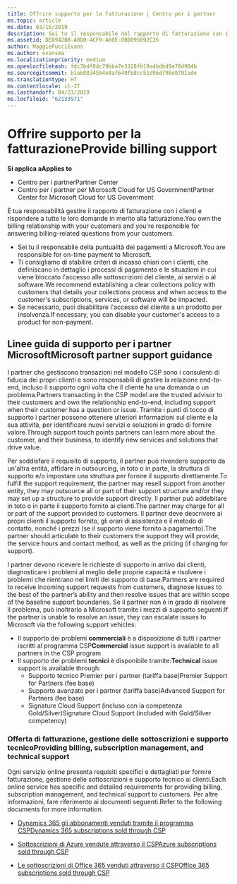 ```yaml
---
title: Offrire supporto per la fatturazione | Centro per i partner
ms.topic: article
ms.date: 03/15/2019
description: Sei tu il responsabile del rapporto di fatturazione con i tuoi clienti e devi rispondere a tutte le domande relative alla fatturazione che i clienti ti invieranno.
ms.assetid: DE0942BB-A0D0-4CF9-A60E-0BD095692C26
author: MaggiePucciEvans
ms.author: evansma
ms.localizationpriority: medium
ms.openlocfilehash: fdc7bdf8dc79bba7e3328fb19a4bdbd9a78d904b
ms.sourcegitcommit: b1ab80345b4e4af649fb8cc51d96d798e0791ade
ms.translationtype: HT
ms.contentlocale: it-IT
ms.lasthandoff: 04/23/2019
ms.locfileid: "62133971"
---
```

# <a name="provide-billing-support"></a><span data-ttu-id="66c99-103">Offrire supporto per la fatturazione</span><span class="sxs-lookup"><span data-stu-id="66c99-103">Provide billing support</span></span>

<span data-ttu-id="66c99-104">**Si applica a**</span><span class="sxs-lookup"><span data-stu-id="66c99-104">**Applies to**</span></span>

-  <span data-ttu-id="66c99-105">Centro per i partner</span><span class="sxs-lookup"><span data-stu-id="66c99-105">Partner Center</span></span>
-  <span data-ttu-id="66c99-106">Centro per i partner per Microsoft Cloud for US Government</span><span class="sxs-lookup"><span data-stu-id="66c99-106">Partner Center for Microsoft Cloud for US Government</span></span>


<span data-ttu-id="66c99-107">È tua responsabilità gestire il rapporto di fatturazione con i clienti e rispondere a tutte le loro domande in merito alla fatturazione.</span><span class="sxs-lookup"><span data-stu-id="66c99-107">You own the billing relationship with your customers and you're responsible for answering billing-related questions from your customers.</span></span>

-   <span data-ttu-id="66c99-108">Sei tu il responsabile della puntualità dei pagamenti a Microsoft.</span><span class="sxs-lookup"><span data-stu-id="66c99-108">You are responsible for on-time payment to Microsoft.</span></span>
-   <span data-ttu-id="66c99-109">Ti consigliamo di stabilire criteri di incasso chiari con i clienti, che definiscano in dettaglio i processi di pagamento e le situazioni in cui viene bloccato l'accesso alle sottoscrizioni del cliente, ai servizi o al software.</span><span class="sxs-lookup"><span data-stu-id="66c99-109">We recommend establishing a clear collections policy with customers that details your collections process and when access to the customer's subscriptions, services, or software will be impacted.</span></span>
-   <span data-ttu-id="66c99-110">Se necessario, puoi disabilitare l'accesso del cliente a un prodotto per insolvenza.</span><span class="sxs-lookup"><span data-stu-id="66c99-110">If necessary, you can disable your customer's access to a product for non-payment.</span></span>

## <a name="microsoft-partner-support-guidance"></a><span data-ttu-id="66c99-111">Linee guida di supporto per i partner Microsoft</span><span class="sxs-lookup"><span data-stu-id="66c99-111">Microsoft partner support guidance</span></span>

<span data-ttu-id="66c99-112">I partner che gestiscono transazioni nel modello CSP sono i consulenti di fiducia dei propri clienti e sono responsabili di gestire la relazione end-to-end, incluso il supporto ogni volta che il cliente ha una domanda o un problema.</span><span class="sxs-lookup"><span data-stu-id="66c99-112">Partners transacting in the CSP model are the trusted advisor to their customers and own the relationship end-to-end, including support when their customer has a question or issue.</span></span> <span data-ttu-id="66c99-113">Tramite i punti di tocco di supporto i partner possono ottenere ulteriori informazioni sul cliente e la sua attività, per identificare nuovi servizi e soluzioni in grado di fornire valore.</span><span class="sxs-lookup"><span data-stu-id="66c99-113">Through support touch points partners can learn more about the customer, and their business, to identify new services and solutions that drive value.</span></span>

<span data-ttu-id="66c99-114">Per soddisfare il requisito di supporto, il partner può rivendere supporto da un'altra entità, affidare in outsourcing, in toto o in parte, la struttura di supporto e/o impostare una struttura per fornire il supporto direttamente.</span><span class="sxs-lookup"><span data-stu-id="66c99-114">To fulfill the support requirement, the partner may resell support from another entity, they may outsource all or part of their support structure and/or they may set up a structure to provide support directly.</span></span>  <span data-ttu-id="66c99-115">Il partner può addebitare in toto o in parte il supporto fornito ai clienti.</span><span class="sxs-lookup"><span data-stu-id="66c99-115">The partner may charge for all or part of the support provided to customers.</span></span> <span data-ttu-id="66c99-116">Il partner deve descrivere ai propri clienti il supporto fornito, gli orari di assistenza e il metodo di contatto, nonché i prezzi (se il supporto viene fornito a pagamento).</span><span class="sxs-lookup"><span data-stu-id="66c99-116">The partner should articulate to their customers the support they will provide, the service hours and contact method, as well as the pricing (if charging for support).</span></span> 

<span data-ttu-id="66c99-117">I partner devono ricevere le richieste di supporto in arrivo dai clienti, diagnosticare i problemi al meglio delle proprie capacità e risolvere i problemi che rientrano nei limiti del supporto di base.</span><span class="sxs-lookup"><span data-stu-id="66c99-117">Partners are required to receive incoming support requests from customers, diagnose issues to the best of the partner’s ability and then resolve issues that are within scope of the baseline support boundaries.</span></span> <span data-ttu-id="66c99-118">Se il partner non è in grado di risolvere il problema, può inoltrarlo a Microsoft tramite i mezzi di supporto seguenti:</span><span class="sxs-lookup"><span data-stu-id="66c99-118">If the partner is unable to resolve an issue, they can escalate issues to Microsoft via the following support vehicles:</span></span>

- <span data-ttu-id="66c99-119">Il supporto dei problemi **commerciali** è a disposizione di tutti i partner iscritti al programma CSP</span><span class="sxs-lookup"><span data-stu-id="66c99-119">**Commercial** issue support is available to all partners in the CSP program</span></span>
-   <span data-ttu-id="66c99-120">Il supporto dei problemi **tecnici** è disponibile tramite:</span><span class="sxs-lookup"><span data-stu-id="66c99-120">**Technical** issue support is available through:</span></span>
    -   <span data-ttu-id="66c99-121">Supporto tecnico Premier per i partner (tariffa base)</span><span class="sxs-lookup"><span data-stu-id="66c99-121">Premier Support for Partners (fee base)</span></span>
    -   <span data-ttu-id="66c99-122">Supporto avanzato per i partner (tariffa base)</span><span class="sxs-lookup"><span data-stu-id="66c99-122">Advanced Support for Partners (fee base)</span></span>
    -   <span data-ttu-id="66c99-123">Signature Cloud Support (incluso con la competenza Gold/Silver)</span><span class="sxs-lookup"><span data-stu-id="66c99-123">Signature Cloud Support (included with Gold/Silver competency)</span></span>

### <a name="providing-billing-subscription-management-and-technical-support"></a><span data-ttu-id="66c99-124">Offerta di fatturazione, gestione delle sottoscrizioni e supporto tecnico</span><span class="sxs-lookup"><span data-stu-id="66c99-124">Providing billing, subscription management, and technical support</span></span> 

<span data-ttu-id="66c99-125">Ogni servizio online presenta requisiti specifici e dettagliati per fornire fatturazione, gestione delle sottoscrizioni e supporto tecnico ai clienti.</span><span class="sxs-lookup"><span data-stu-id="66c99-125">Each online service has specific and detailed requirements for providing billing, subscription management, and technical support to customers.</span></span> <span data-ttu-id="66c99-126">Per altre informazioni, fare riferimento ai documenti seguenti.</span><span class="sxs-lookup"><span data-stu-id="66c99-126">Refer to the following documents for more information.</span></span>

-   [<span data-ttu-id="66c99-127">Dynamics 365 gli abbonamenti venduti tramite il programma CSP</span><span class="sxs-lookup"><span data-stu-id="66c99-127">Dynamics 365 subscriptions sold through CSP</span></span>](https://www.microsoftpartnercommunity.com/t5/CSP/Microsoft-Partner-Support-Guidance/m-p/5262#M30)

-   [<span data-ttu-id="66c99-128">Sottoscrizioni di Azure vendute attraverso il CSP</span><span class="sxs-lookup"><span data-stu-id="66c99-128">Azure subscriptions sold through CSP</span></span>](https://www.microsoftpartnercommunity.com/t5/CSP/Microsoft-Partner-Support-Guidance/m-p/5263#M31)

-   [<span data-ttu-id="66c99-129">Le sottoscrizioni di Office 365 venduti attraverso il CSP</span><span class="sxs-lookup"><span data-stu-id="66c99-129">Office 365 subscriptions sold through CSP</span></span>](https://www.microsoftpartnercommunity.com/t5/CSP/Microsoft-Partner-Support-Guidance/m-p/5264#M32)
 


